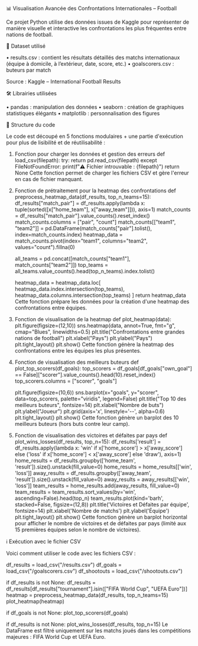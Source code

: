 📊 Visualisation Avancée des Confrontations Internationales – Football

Ce projet Python utilise des données issues de Kaggle pour représenter de manière visuelle et interactive les confrontations les plus fréquentes entre nations de football.

📁 Dataset utilisé

• results.csv : contient les résultats détaillés des matchs internationaux (équipe à domicile, à l’extérieur, date, score, etc.)
• goalscorers.csv : buteurs par match

Source : Kaggle – International Football Results

🛠 Librairies utilisées

• pandas : manipulation des données
• seaborn : création de graphiques statistiques élégants
• matplotlib : personnalisation des figures

📌 Structure du code

Le code est découpé en 5 fonctions modulaires + une partie d'exécution pour plus de lisibilité et de réutilisabilité :

1. Fonction pour charger les données et gestion des erreurs
def load_csv(filepath): 
    try: 
        return pd.read_csv(filepath) 
    except FileNotFoundError: 
        print(f"⚠️ Fichier introuvable : {filepath}") 
        return None
Cette fonction permet de charger les fichiers CSV et gère l'erreur en cas de fichier manquant.

2. Fonction de prétraitement pour la heatmap des confrontations
def preprocess_heatmap_data(df_results, top_n_teams=15):
    df_results["match_pair"] = df_results.apply(lambda x: tuple(sorted([x["home_team"], x["away_team"]])), axis=1)
    match_counts = df_results["match_pair"].value_counts().reset_index()
    match_counts.columns = ["pair", "count"]
    match_counts[["team1", "team2"]] = pd.DataFrame(match_counts["pair"].tolist(), index=match_counts.index)
    heatmap_data = match_counts.pivot(index="team1", columns="team2", values="count").fillna(0)

    all_teams = pd.concat([match_counts["team1"], match_counts["team2"]])
    top_teams = all_teams.value_counts().head(top_n_teams).index.tolist()

    heatmap_data = heatmap_data.loc[
        heatmap_data.index.intersection(top_teams),
        heatmap_data.columns.intersection(top_teams)
    ]
    return heatmap_data
Cette fonction prépare les données pour la création d'une heatmap des confrontations entre équipes.

3. Fonction de visualisation de la heatmap
def plot_heatmap(data):
    plt.figure(figsize=(12,10)) 
    sns.heatmap(data, annot=True, fmt="g", cmap="Blues", linewidths=0.5) 
    plt.title("Confrontations entre grandes nations de football") 
    plt.xlabel("Pays") 
    plt.ylabel("Pays") 
    plt.tight_layout() 
    plt.show()
Cette fonction génère la heatmap des confrontations entre les équipes les plus présentes.

4. Fonction de visualisation des meilleurs buteurs
def plot_top_scorers(df_goals):
    top_scorers = df_goals[df_goals["own_goal"] == False]["scorer"].value_counts().head(10).reset_index()
    top_scorers.columns = ["scorer", "goals"]
    
    plt.figure(figsize=(10,6))
    sns.barplot(x="goals", y="scorer", data=top_scorers, palette="viridis", legend=False)
    plt.title("Top 10 des meilleurs buteurs", fontsize=14)
    plt.xlabel("Nombre de buts")
    plt.ylabel("Joueur")
    plt.grid(axis='x', linestyle='--', alpha=0.6)
    plt.tight_layout()
    plt.show()
Cette fonction génère un barplot des 10 meilleurs buteurs (hors buts contre leur camp).

5. Fonction de visualisation des victoires et défaites par pays
def plot_wins_losses(df_results, top_n=15):
    df_results['result'] = df_results.apply(lambda x: 'win' if x['home_score'] > x['away_score'] else ('loss' if x['home_score'] < x['away_score'] else 'draw'), axis=1)
    home_results = df_results.groupby(['home_team', 'result']).size().unstack(fill_value=0)
    home_results = home_results[['win', 'loss']]
    away_results = df_results.groupby(['away_team', 'result']).size().unstack(fill_value=0)
    away_results = away_results[['win', 'loss']]
    team_results = home_results.add(away_results, fill_value=0)
    team_results = team_results.sort_values(by='win', ascending=False).head(top_n)
    team_results.plot(kind='barh', stacked=False, figsize=(12,8))
    plt.title('Victoires et Défaites par équipe', fontsize=14)
    plt.xlabel('Nombre de matchs')
    plt.ylabel('Équipe')
    plt.tight_layout()
    plt.show()
Cette fonction génère un barplot horizontal pour afficher le nombre de victoires et de défaites par pays (limité aux 15 premières équipes selon le nombre de victoires).

ℹ️ Exécution avec le fichier CSV

Voici comment utiliser le code avec les fichiers CSV :

df_results = load_csv("/results.csv")
df_goals = load_csv("/goalscorers.csv")
df_shootouts = load_csv("/shootouts.csv")

if df_results is not None:
    df_results = df_results[df_results["tournament"].isin(["FIFA World Cup", "UEFA Euro"])]
    heatmap = preprocess_heatmap_data(df_results, top_n_teams=15)
    plot_heatmap(heatmap)

if df_goals is not None:
    plot_top_scorers(df_goals)

if df_results is not None:
    plot_wins_losses(df_results, top_n=15)
Le DataFrame est filtré uniquement sur les matchs joués dans les compétitions majeures : FIFA World Cup et UEFA Euro.
